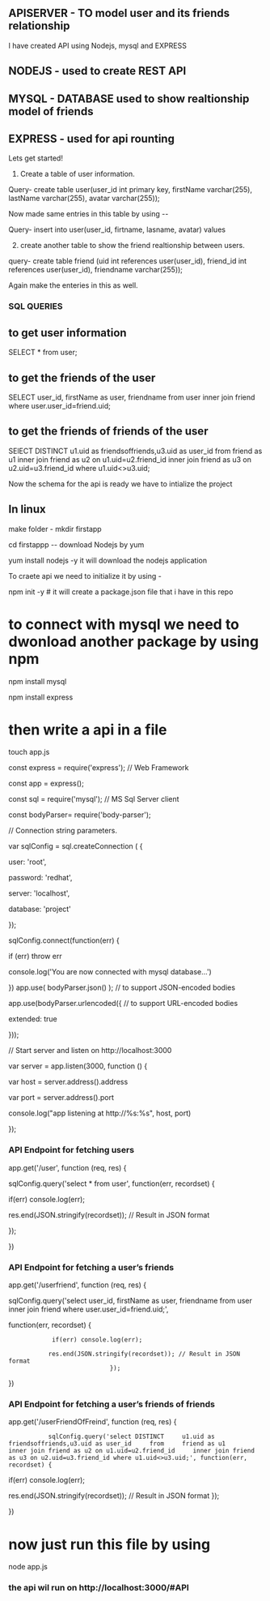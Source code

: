 ## APISERVER - TO model user and its friends relationship
I have created API using Nodejs, mysql and EXPRESS

 ## NODEJS - used to create REST API
 ## MYSQL - DATABASE used to show realtionship model of friends
 ## EXPRESS - used for api rounting
Lets get started!
1. Create a table of user information.

Query- create table user(user_id int primary key, firstName varchar(255), lastName varchar(255), avatar varchar(255));

Now made same entries in this table by using --

Query- insert into user(user_id, firtname, lasname, avatar) values

2. create another table to show the  friend realtionship between users.

query- create table friend (uid int references user(user_id), friend_id int references user(user_id), friendname varchar(255));

Again make the enteries in this as well.


 ### SQL QUERIES
 
 ## to get user information
 
 SELECT * from user;
 
 ## to get the friends of the user

SELECT user_id, firstName as user, friendname from user inner join friend where user.user_id=friend.uid;

## to get the friends of friends of the user

SElECT DISTINCT     u1.uid as friendsoffriends,u3.uid as user_id     from     friend as u1      inner join friend as
u2 on u1.uid=u2.friend_id     inner join friend as u3 on u2.uid=u3.friend_id where u1.uid<>u3.uid;


Now the schema for the api is ready we have to intialize the project

## In linux 

make folder - mkdir firstapp 

cd firstappp -- download Nodejs by yum 

yum install nodejs -y    it will download the nodejs application

To craete api we need to initialize it by using -

npm init -y # it will create a package.json file that i have in this repo

# to connect with mysql we need to dwonload another package by using npm

npm install mysql

npm install express

# then write a api in a file 

touch app.js



const express = require('express'); // Web Framework

const app = express();

const sql = require('mysql'); // MS Sql Server client

const bodyParser= require('body-parser');



// Connection string parameters.

var sqlConfig = sql.createConnection ( {

user: 'root',

password: 'redhat',

server: 'localhost',

database: 'project'

});

sqlConfig.connect(function(err) {

if (err) throw err

console.log('You are now connected with mysql database...')

})
app.use( bodyParser.json() );       // to support JSON-encoded bodies

app.use(bodyParser.urlencoded({     // to support URL-encoded bodies

extended: true

}));




// Start server and listen on http://localhost:3000

var server = app.listen(3000, function () {

var host = server.address().address


var port = server.address().port


console.log("app listening at http://%s:%s", host, port)

});

### API Endpoint for fetching users

app.get('/user', function (req, res) {


sqlConfig.query('select * from user', function(err, recordset) {

if(err) console.log(err);

res.end(JSON.stringify(recordset)); // Result in JSON format

});


})

### API Endpoint for fetching a user’s friends

app.get('/userfriend', function (req, res) {


sqlConfig.query('select user_id, firstName as user, friendname from user inner join friend where user.user_id=friend.uid;', 

function(err, recordset) {
                
                
                if(err) console.log(err);
               
               res.end(JSON.stringify(recordset)); // Result in JSON format
                                });


})

### API Endpoint for fetching a user’s friends of friends

app.get('/userFriendOfFreind', function (req, res) {

               
               sqlConfig.query('select DISTINCT     u1.uid as friendsoffriends,u3.uid as user_id     from     friend as u1      inner join friend as u2 on u1.uid=u2.friend_id     inner join friend as u3 on u2.uid=u3.friend_id where u1.uid<>u3.uid;', function(err, recordset) {
   
   if(err) console.log(err);
               
   res.end(JSON.stringify(recordset)); // Result in JSON format
                                                                });


})
            
            
            
            
            
 # now just run this file by using 
 node app.js
 
 ### the api wil run on http://localhost:3000/#API
      
 
